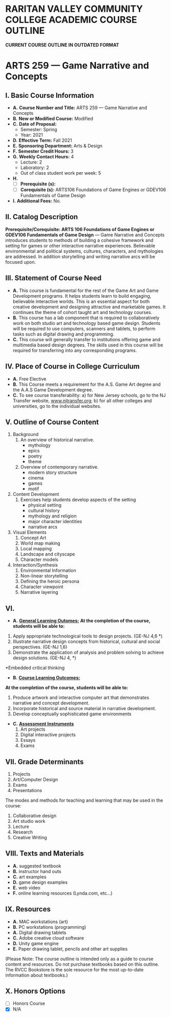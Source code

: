 # RARITAN VALLEY COMMUNITY COLLEGE ACADEMIC COURSE OUTLINE

**CURRENT COURSE OUTLINE IN OUTDATED FORMAT**

# ARTS 259 — Game Narrative and Concepts

## I. Basic Course Information

- **A.** **Course Number and Title:** ARTS 259 — Game Narrative and Concepts
- **B.** **New or Modified Course:** Modified
- **C.** **Date of Proposal:**  
    - Semester: Spring  
    - Year: 2021
- **D.** **Effective Term:** Fall 2021
- **E.** **Sponsoring Department:** Arts & Design
- **F.** **Semester Credit Hours:** 3
- **G.** **Weekly Contact Hours:** 4 
    - Lecture: 2
    - Laboratory: 2  
    - Out of class student work per week: 5
- **H.** 
    - [ ] **Prerequisite (s):**
    - [ ] **Corequisite (s):** ARTS106 Foundations of Game Engines or GDEV106 Fundamentals of Game Design
- **I.** **Additional Fees:** No.

## II. Catalog Description

**Prerequisite/Corequisite: ARTS 106 Foundations of Game Engines or GDEV106 Fundamentals of Game Design** — Game Narrative and Concepts introduces students to methods of building a cohesive framework and setting for games or other interactive narrative experiences. Believable environmental and political systems, cultures, characters, and mythologies are addressed. In addition storytelling and writing narrative arcs will be focused upon.

## III. Statement of Course Need

- **A.** This course is fundamental for the rest of the Game Art and Game Development programs. It helps students learn to build engaging, believable interactive worlds. This is an essential aspect for both creative development and designing attractive and marketable games. It continues the theme of cohort taught art and technology courses.
- **B.** This course has a lab component that is required to collaboratively work on both studio art and technology based game design. Students will be required to use computers, scanners and tablets, to perform tasks such as digital drawing and programming.
- **C.** This course will generally transfer to institutions offering game and multimedia based
design degrees. The skills used in this course will be required for transferring into any
corresponding programs.

## IV. Place of Course in College Curriculum

- **A.** Free Elective
- **B.** This Course meets a requirement for the A.S. Game Art degree and the A.A.S Game Development degree.
- **C.** To see course transferability: a) for New Jersey schools, go to the NJ Transfer website, www.njtransfer.org; b) for all other colleges and universities, go to the individual websites.

## V. Outline of Course Content

1. Background
    1. An overview of historical narrative.
        - mythology
        - epics
        - poetry
        - theme
    2. Overview of contemporary narrative.
        - modern story structure
        - cinema
        - games
        - motif
1. Content Development
    1. Exercises help students develop aspects of the setting
        - physical setting
        - cultural history
        - mythology and religion
        - major character identities
        - narrative arcs
1. Visual Elements
    1. Concept Art
    1. World map making
    1. Local mapping
    1. Landscape and cityscape
    1. Character models
1. Interaction/Synthesis
    1. Environmental Information
    1. Non-linear storytelling
    1. Defining the heroic persona
    1. Character viewpoint
    1. Narrative layering

## VI. 

- **A.** **<u>General Learning Outomes:</u>**
**At the completion of the course, students will be able to:** 
1. Apply appropriate technological tools to design projects. (GE-NJ 4,6 *)
2. Illustrate narrative design concepts from historical, cultural and social
perspectives. (GE-NJ 1,6)
3. Demonstrate the application of analysis and problem solving to achieve design
solutions. (GE-NJ 4, *)  

*Embedded critical thinking

- **B.** **<u>Course Learning Outcomes:</u>**  

**At the completion of the course, students will be able to:**  
1. Produce artwork and interactive computer art that demonstrates narrative and
concept development.
2. Incorporate historical and source material in narrative development.
3. Develop conceptually sophisticated game environments

- **C.** **<u>Assessment Instruments</u>**  
    1. Art projects
    2. Digital interactive projects
    3. Essays
    4. Exams

## VII. Grade Determinants

1. Projects
1. Art/Computer Design
1. Exams
1. Presentations

The modes and methods for teaching and learning that may be used in the course:

1. Collaborative design
1. Art studio work
1. Lecture
1. Research
1. Creative Writing

## VIII. Texts and Materials

- **A.** suggested textbook
- **B.** instructor hand outs
- **C.** art examples
- **D.** game design examples
- **E.** web video
- **F.** online learning resources (Lynda.com, etc…)

## IX. Resources
- **A.** MAC workstations (art)
- **B.** PC workstations (programming)
- **A.** Digital drawing tablets
- **C.** Adobe creative cloud software
- **D.** Unity game engine
- **E.** Paper drawing tablet, pencils and other art supplies

(Please Note: The course outline is intended only as a guide to course content and resources. Do not purchase textbooks based on this outline. The RVCC Bookstore is the sole resource for the most up-to-date information about textbooks.)

## X. Honors Options
- [ ] Honors Course
- [x] N/A